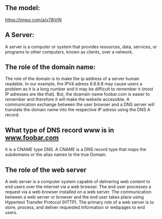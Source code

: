 ## The model:
https://imgur.com/a/v78jViN

## A Server:
A server is a computer or system that provides resources, data, services, or programs to other computers, known as clients, over a network.

## The role of the domain name:
The role of the domain is to make the ip address of a server human readable. In our example, the IPV4 adress 8.8.8.8 may cause users a problem as it is a long number and it may be difficult to remember it (most IP adresses are like that). But, the doamain name foobar.com is easier to remember and therefore it will make the website accessible. A communication exchange between the user browser and a DNS server will translate the domain name into the respective IP adress using the DNS A record.

## What type of DNS record www is in www.foobar.com

It is a CNAME type DNS. 
A CNAME is a DNS record type that maps the subdomains or the alias names to the true Domain.

## The role of the web server

A web server is a computer system capable of delivering web content to end users over the internet via a web browser. The end user processes a request via a web browser installed on a web server. The communication between a web server or browser and the end user takes place using Hypertext Transfer Protocol (HTTP). The primary role of a web server is to store, process, and deliver requested information or webpages to end users.
